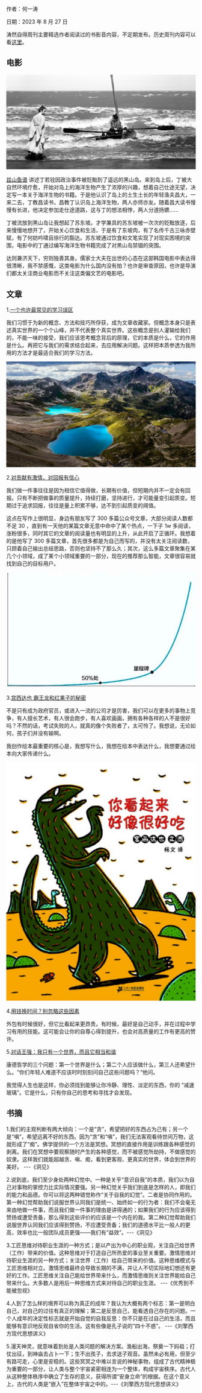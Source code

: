 作者：何一涛 

日期：2023 年 8 月 27 日

涛然自得周刊主要精选作者阅读过的书影音内容，不定期发布。历史周刊内容可以看[这里](https://github.com/imhet/beyond-code-weekly)。


## 电影

![](i/7bf9fc9f-9708-4e26-9be7-1056cbeefac0.jpg)

[兹山鱼谱](https://movie.douban.com/subject/30409439/) 讲述丁若铨因政治事件被贬黜到了遥远的黑山岛。来到岛上后，丁被大自然环境疗愈，开始对岛上的海洋生物产生了浓厚的兴趣，想着自己仕途无望，决定写一本关于海洋生物的书籍。于是他认识了岛上的土生土长的年轻渔夫昌大，一来二去，丁教昌读书，昌教丁认识岛上海洋生物，两人亦师亦友。随着昌大读书慢慢有长进，他决定参加走仕途道路，这与丁的想法相悖，两人分道扬镳......

丁被流放到黑山岛让我想起了苏东坡。才学兼具的苏东坡被一次次的贬黜放逐，后来慢慢地想开了，开始关心饮食和生活，于是有了东坡肉，有了名传千古三咏赤壁赋，有了何妨吟啸且徐行的豁达。苏东坡通过饮食和文笔实现了对现实困境的突围，电影中的丁通过编写海洋生物书籍完成了对黑山岛禁锢的突围。

达则兼济天下，穷则独善其身。儒家士大夫在出世的心态在这部韩国电影中表达得很清晰，我不禁感慨，这类电影为什么国内没有拍？也许是审查原因，也许是导演们都太关注商业电影而不关注这类偏文艺的电影吧。


## 文章

1.[一个也许最常见的学习误区](https://mp.weixin.qq.com/s/iRUjHwJmdeKVvrE0i66-Tw)

我们习惯于为新的概念、方法和技巧所俘获，成为文章收藏家。但概念本身只是表述真实世界的一个个山峰，并不代表整个真实世界。这些概念是别人灌输给我们的，不能一味的接受，我们应该思考概念背后的原理，它的本质是什么，它的作用是什么。再把它与我们的需求结合起来，去应用解决问题。这样把本质参透为我所用的方法才是最适合我们的学习方法。

![](i/4adbfef0-bff7-48a6-be82-be0a1c4f9c7c.jpg)


2.[对贡献有激情，对回报有信心](https://mp.weixin.qq.com/s/hyNedsnZX-f55Hn_K13XWw)

我们做一件事往往是因为相信它值得做，长期有价值，但短期内并不一定会有回报。只有不断把做事的质量提升，持续打磨，坚持进行，才可能量变引起质变。短期过于追求回报，往往是量上积累不够，达不到引起质变的阈值。

这点在写作上很明显，身边有朋友写了 300 多篇公众号文章，大部分阅读人数都不足 30 ，直到有一天他的某篇文章无意中命中了某个热点，一下子 1w 多阅读，涨粉很多，同时其它的文章的阅读量也有明显的上升，从此开启了正循环。我想着的是他写了 300 多篇文章，首先很多都是为自己而写的，并没有太关注阅读数，只顾着自己输出总结思路，否则也坚持不了那么久；其次，这么多篇文章聚集在某几个小领域，成了某个小领域重要的一部分，现在的推荐那么智能，文章很容易就找到自己的目标用户。

![](i/e8f519bf-9c6f-4cd0-9271-7aa037a332a8.jpg)

3.[宫西达也 霸王龙和红果子的秘密](https://mp.weixin.qq.com/s/CgjWbmtv3oPTAg-OZKeXtQ)

不是只有成为政府官员，或进入一流的公司才是厉害，我们可以在更多的事物上竞争，有人擅长艺术，有人很会跑步，有人喜欢画画，拥有各种各样的人不是很好吗？不然的话，考试失败的人，就真的像个失败者了，太可怜了。我想说，无论如何，孩子们并没有输啊。

我创作绘本最重要的核心是，我想写什么，我想在绘本中表达什么，我想要通过绘本向大家传递什么。

![](i/d86e210a-cdc0-473f-8088-a5180ec5b48d.jpg)


4.[用钱换时间？别忽略这些因素](https://rtw1bnq45a.feishu.cn/docs/doccnqWYT7wAGJPJzuI3y4lDBXc)

外包有时候很好，但它比看起来更昂贵。有时候，最好是自己动手，并在过程中学习有用的技能。这可能会让你的自尊心得到提升，也会对高质量的工作有更高的赞许。


5.[对话王强：我只有一个世界，而且它相当和谐](https://mp.weixin.qq.com/s/Od9kir0w2_R95Sse_pATmw)

康德哲学的三个问题：第一个世界是什么；第二个人应该做什么，第三人还希望什么。“你们年轻人难道不应该时时刻刻问自己这些问题吗？“他问。

我觉得人生也是这样，你必须找到能够让你冷静、理性、淡定的东西，你的 “减速玻璃”。它是什么，只有你自己的思考和寻找才会发现。


## 书摘

1.我们的主观判断有两大倾向：一个是“贪”，希望把好的东西占为己有；另一个是“嗔”，希望远离不好的东西。因为“贪”和“嗔”，我们无法客观看待世间万物，这就形成了“痴”。佛学提供的一个方法是冥想。冥想的直接作用是训练跟各种感觉的剥离。我们在冥想中要观察随时产生的各种感觉，而不被感觉所劫持，不做感觉的奴隶。这样我们就能超越贪、嗔、痴，看到更客观、更真实的世界，体会到世界的美好。 ---《洞见》


2.说到底，我们至少身处两种幻觉中。一种是关乎“意识自我”的本质，我们以为自己对事物的掌控力比实际情况要强。另一种幻觉关乎我们到底是怎样的人，即我们的能力和品德。你可以将这两种错觉称作“关于自我的幻觉”。二者是协同作用的。第一种幻觉帮助我们说服世界认同我们是统一、始终如一的行为者：我们不会毫无来由地做一件事，而且我们做一件事的理由是讲得通的；如果我们的行为应该得到赞扬或遭受责备，那么得到这些评价的应该是一个内在的我。第二种幻觉帮助我们说服世界认同我们应该得到赞扬，不应遭受责备；我们的道德水平比一般人的更高，效率也比一般团队成员更强——我们有“益效”。---《洞见》


3.工匠思维对待职业生涯的一种方式；是以产出为中心的职业观，关注自己给世界（工作）带来的价值。这种思维对于打造自己所热爱的事业至关重要。激情思维对待职业生涯的另一种方式；关注世界（工作）给自己带来的价值。这种思维模式与工匠思维相对立。激情思维最终会导致长期的不满，并让人不切实际地幻想还有更好的工作。工匠思维关注自己能给世界带来什么，而激情思维则关注世界能给自己带来什么。大多数人是用后一种思维方式来对待自己的职业生涯。 ---《优秀到不能被忽视》


4.人到了怎么样的境界可以称为真正的成年？我认为大概有两个标志：第一是明白自己，对自己的过往有真正的理解；第二是反思自己，能看透自己存在的问题。一个人成年的决定性标志就是开始自觉的自我反思：你不只是在过自己的生活，而且能够有意识地反观自省你的生活。这有些像是孔子说的“四十不惑”。 ---《刘擎西方现代思想讲义》


5.漫天神灵，就意味着到处是人类问题的解决方案。渔船出海，祭奠一下妈祖；打仗出征，到神庙去占卜一下；生不出孩子，去求送子观音。虽然未必有用，但至少有路可走，心里是安稳的。这些冥冥之中难以言说的神秘事物，组成了古代精神极为重要的一部分，让人类与整个宇宙紧密相连为一个整体，构成宇宙秩序。古代人从这种整体秩序中确立了生存的意义，获得所谓“安身立命”的根据。在这个意义上，古代的人类是“嵌入”在整体宇宙之中的。---《刘擎西方现代思想讲义》

